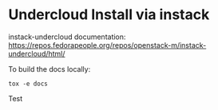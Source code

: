 Undercloud Install via instack
==============================

instack-undercloud documentation:
https://repos.fedorapeople.org/repos/openstack-m/instack-undercloud/html/

To build the docs locally:

    tox -e docs

Test
